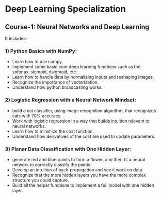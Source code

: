 # Deep Learning Specialization

## Course-1: Neural Networks and Deep Learning

It includes-

### 1) Python Basics with NumPy:
- Learn how to use numpy.
- Implement some basic core deep learning functions such as the softmax, sigmoid, dsigmoid, etc...
- Learn how to handle data by normalizing inputs and reshaping images.
- Recognize the importance of vectorization.
- Understand how python broadcasting works.

### 2) Logistic Regression with a Neural Network Mindset:
- build a cat classifier, using image recognition algorithm, that recognizes cats with 70% accuracy.
- Work with logistic regression in a way that builds intuition relevant to neural networks.
- Learn how to minimize the cost function.
- Understand how derivatives of the cost are used to update parameters.

### 3) Planar Data Classification with One Hidden Layer:
- generate red and blue points to form a flower, and then fit a neural network to correctly classify the points.
- Develop an intuition of back-propagation and see it work on data.
- Recognize that the more hidden layers you have the more complex structure you could capture.
- Build all the helper functions to implement a full model with one hidden layer.

